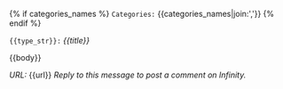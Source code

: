 {% if categories_names %}
`Categories:` {{categories_names|join:','}}
{% endif %}

`{{type_str}}:` *{{title}}*

{{body}}

*URL:* {{url}}
_Reply to this message to post a comment on Infinity._